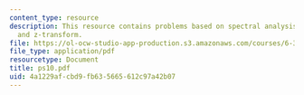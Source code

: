 ```yaml
---
content_type: resource
description: This resource contains problems based on spectral analysis of a signal,
  and z-transform.
file: https://ol-ocw-studio-app-production.s3.amazonaws.com/courses/6-341-discrete-time-signal-processing-fall-2005/4a1229afcbd9fb635665612c97a42b07_ps10.pdf
file_type: application/pdf
resourcetype: Document
title: ps10.pdf
uid: 4a1229af-cbd9-fb63-5665-612c97a42b07
---
```

